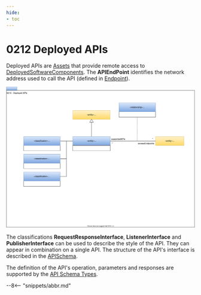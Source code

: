 ```yaml
---
hide:
- toc
---
```


<!-- SPDX-License-Identifier: CC-BY-4.0 -->
<!-- Copyright Contributors to the ODPi Egeria project. -->

# 0212 Deployed APIs

Deployed APIs are [Assets](/types/0/0010-Base-Model) that provide remote access to [DeployedSoftwareComponents](/types/2/0215-Software-Components).
The **APIEndPoint** identifies the network address used to call the API
(defined in [Endpoint](/types/0/0026-Endpoints)).  

![UML](0212-Deployed-APIs.svg)

The classifications **RequestResponseInterface**, **ListenerInterface** and **PublisherInterface** can be used to
describe the style of the API.  They can appear in combination on a single API.
The structure of the API's interface is described in the [APISchema](/types/5/0536-API-Schemas).

The definition of the API's operation, parameters and responses are supported by the [API Schema Types](/types/5/0536-API-Schemas).

--8<-- "snippets/abbr.md"